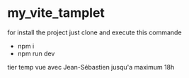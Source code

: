 # my_vite_tamplet

for install the project just clone and execute this commande
- npm i
- npm run dev

tier temp vue avec Jean-Sébastien jusqu'a maximum 18h